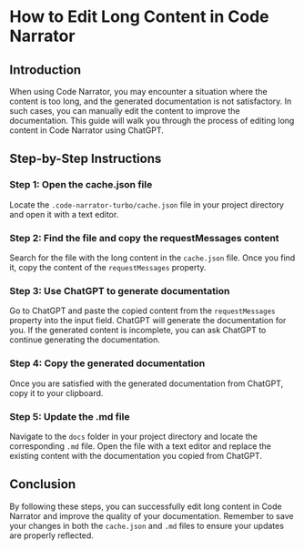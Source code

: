 # How to Edit Long Content in Code Narrator

## Introduction

When using Code Narrator, you may encounter a situation where the content is too long, and the generated documentation is not satisfactory. In such cases, you can manually edit the content to improve the documentation. This guide will walk you through the process of editing long content in Code Narrator using ChatGPT.

## Step-by-Step Instructions

### Step 1: Open the cache.json file

Locate the `.code-narrator-turbo/cache.json` file in your project directory and open it with a text editor.

### Step 2: Find the file and copy the requestMessages content

Search for the file with the long content in the `cache.json` file. Once you find it, copy the content of the `requestMessages` property.

### Step 3: Use ChatGPT to generate documentation

Go to ChatGPT and paste the copied content from the `requestMessages` property into the input field. ChatGPT will generate the documentation for you. If the generated content is incomplete, you can ask ChatGPT to continue generating the documentation.

### Step 4: Copy the generated documentation

Once you are satisfied with the generated documentation from ChatGPT, copy it to your clipboard.

### Step 5: Update the .md file

Navigate to the `docs` folder in your project directory and locate the corresponding `.md` file. Open the file with a text editor and replace the existing content with the documentation you copied from ChatGPT.

## Conclusion

By following these steps, you can successfully edit long content in Code Narrator and improve the quality of your documentation. Remember to save your changes in both the `cache.json` and `.md` files to ensure your updates are properly reflected.